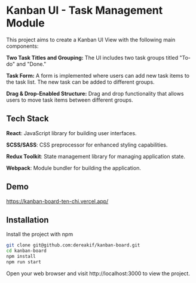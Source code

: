 # Kanban UI - Task Management Module

This project aims to create a Kanban UI View with the following main components:

**Two Task Titles and Grouping:** The UI includes two task groups titled "To-do" and "Done."

**Task Form:** A form is implemented where users can add new task items to the task list. The new task can be added to different groups.

**Drag & Drop-Enabled Structure:** Drag and drop functionality that allows users to move task items between different groups.

## Tech Stack

**React**: JavaScript library for building user interfaces.

**SCSS/SASS**: CSS preprocessor for enhanced styling capabilities.

**Redux Toolkit**: State management library for managing application state.

**Webpack**: Module bundler for building the application.

## Demo

https://kanban-board-ten-chi.vercel.app/

## Installation

Install the project with npm

```bash
git clone git@github.com:dereakif/kanban-board.git
cd kanban-board
npm install
npm run start
```

Open your web browser and visit http://localhost:3000 to view the project.
